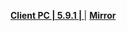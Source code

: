 **[Client PC | 5.9.1 |  ](https://d2wztyirwsuyyo.cloudfront.net/ptpublic/bh3_global/20220827165126_QspvzBLp5Q9oLNZK/BH3_v5.9.1_7a5666db8182.7z)** | **[Mirror](https://hk-bigfile-os-mihayo.akamaized.net/ptpublic/bh3_overseas/20220827174925_DuVEYXpWEjxVCPl0/BH3_v5.9.1_7a5666db8182.7z)**
